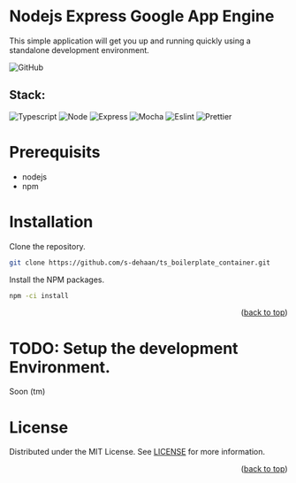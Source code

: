 
# Nodejs Express Google App Engine
<div id="top"></div>

This simple application will get you up and running quickly using a standalone development environment.

![GitHub](https://img.shields.io/github/license/s-dehaan/snippets?color=blue&style=for-the-badge)

## Stack:

![Typescript](https://img.shields.io/badge/TypeScript-007ACC?style=for-the-badge&logo=typescript&logoColor=white)
![Node](https://img.shields.io/badge/Node.js-43853D?style=for-the-badge&logo=node.js&logoColor=white)
![Express](https://img.shields.io/badge/Express.js-404D59?style=for-the-badge)
![Mocha](https://img.shields.io/badge/mocha.js-323330?style=for-the-badge&logo=mocha&logoColor=Brown)
![Eslint](https://img.shields.io/badge/eslint-3A33D1?style=for-the-badge&logo=eslint&logoColor=white)
![Prettier](https://img.shields.io/badge/prettier-1A2C34?style=for-the-badge&logo=prettier&logoColor=F7BA3E)

# Prerequisits

- nodejs
- npm

# Installation

Clone the repository.

```sh
git clone https://github.com/s-dehaan/ts_boilerplate_container.git
```

Install the NPM packages.

```sh
npm -ci install
```

<p align="right">(<a href="#top">back to top</a>)</p>

# TODO: Setup the development Environment.

Soon (tm)

# License

Distributed under the MIT License. See [LICENSE](#LICENSE) for more information.

<p align="right">(<a href="#top">back to top</a>)</p>
